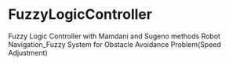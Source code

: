 # FuzzyLogicController
Fuzzy Logic Controller with Mamdani and Sugeno methods
Robot Navigation_Fuzzy System for Obstacle Avoidance Problem(Speed Adjustment)
